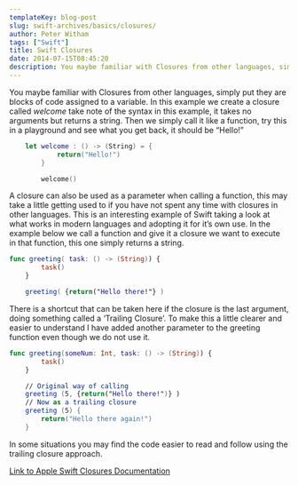 ```yaml
---
templateKey: blog-post
slug: swift-archives/basics/closures/
author: Peter Witham
tags: ["Swift"]
title: Swift Closures
date: 2014-07-15T08:45:20
description: You maybe familiar with Closures from other languages, simply put they are blocks of code assigned to a variable. But there is much more to them than that.
---
```


You maybe familiar with Closures from other languages, simply put they are blocks of code assigned to a variable. In this example we create a closure called _welcome_ take note of the syntax in this example, it takes no arguments but returns a string. Then we simply call it like a function, try this in a playground and see what you get back, it should be “Hello!”

```swift
    let welcome : () -> (String) = {
            return("Hello!")
        }

        welcome()
```

A closure can also be used as a parameter when calling a function, this may take a little getting used to if you have not spent any time with closures in other languages. This is an interesting example of Swift taking a look at what works in modern languages and adopting it for it’s own use. In the example below we call a function and give it a closure we want to execute in that function, this one simply returns a string.

```swift
func greeting( task: () -> (String)) {
        task()
    }

    greeting( {return("Hello there!"} )
```

There is a shortcut that can be taken here if the closure is the last argument, doing something called a ‘Trailing Closure’. To make this a little clearer and easier to understand I have added another parameter to the greeting function even though we do not use it.

```swift
func greeting(someNum: Int, task: () -> (String)) {
        task()
    }

    // Original way of calling
    greeting (5, {return("Hello there!")} )
    // Now as a trailing closure
    greeting (5) {
        return("Hello there again!")
    }
```

In some situations you may find the code easier to read and follow using the trailing closure approach.

[Link to Apple Swift Closures Documentation](https://developer.apple.com/library/prerelease/ios/documentation/swift/conceptual/swift_programming_language/Closures.html)
